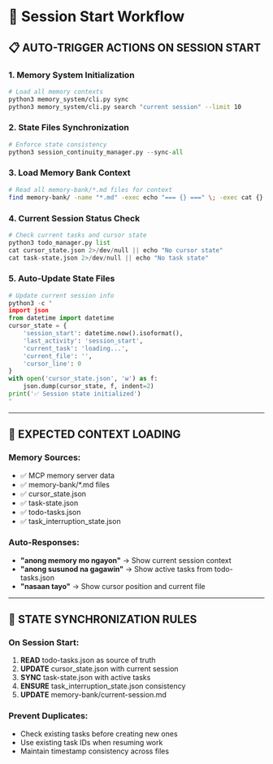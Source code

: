 # 🚀 Session Start Workflow

## 📋 AUTO-TRIGGER ACTIONS ON SESSION START

### 1. Memory System Initialization
```bash
# Load all memory contexts
python3 memory_system/cli.py sync
python3 memory_system/cli.py search "current session" --limit 10
```

### 2. State Files Synchronization
```python
# Enforce state consistency
python3 session_continuity_manager.py --sync-all
```

### 3. Load Memory Bank Context
```bash
# Read all memory-bank/*.md files for context
find memory-bank/ -name "*.md" -exec echo "=== {} ===" \; -exec cat {} \;
```

### 4. Current Session Status Check
```python
# Check current tasks and cursor state
python3 todo_manager.py list
cat cursor_state.json 2>/dev/null || echo "No cursor state"
cat task-state.json 2>/dev/null || echo "No task state"
```

### 5. Auto-Update State Files
```python
# Update current session info
python3 -c "
import json
from datetime import datetime
cursor_state = {
    'session_start': datetime.now().isoformat(),
    'last_activity': 'session_start',
    'current_task': 'loading...',
    'current_file': '',
    'cursor_line': 0
}
with open('cursor_state.json', 'w') as f:
    json.dump(cursor_state, f, indent=2)
print('✅ Session state initialized')
"
```

---

## 🎯 EXPECTED CONTEXT LOADING

### Memory Sources:
- ✅ MCP memory server data
- ✅ memory-bank/*.md files
- ✅ cursor_state.json
- ✅ task-state.json  
- ✅ todo-tasks.json
- ✅ task_interruption_state.json

### Auto-Responses:
- **"anong memory mo ngayon"** → Show current session context
- **"anong susunod na gagawin"** → Show active tasks from todo-tasks.json
- **"nasaan tayo"** → Show cursor position and current file

---

## 🔄 STATE SYNCHRONIZATION RULES

### On Session Start:
1. **READ** todo-tasks.json as source of truth
2. **UPDATE** cursor_state.json with current session
3. **SYNC** task-state.json with active tasks
4. **ENSURE** task_interruption_state.json consistency
5. **UPDATE** memory-bank/current-session.md

### Prevent Duplicates:
- Check existing tasks before creating new ones
- Use existing task IDs when resuming work
- Maintain timestamp consistency across files
